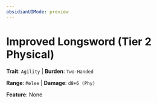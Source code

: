 ```yaml
---
obsidianUIMode: preview
---
```

# Improved Longsword (Tier 2 Physical)

**Trait**: `Agility` | **Burden**: `Two-Handed`

**Range**: `Melee` | **Damage**: `d8+6 (Phy)`

**Feature**: None